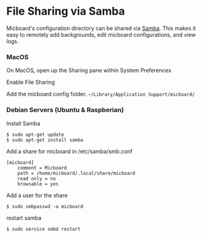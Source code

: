 # File Sharing via Samba
Micboard's configuration directory can be shared via [Samba](https://www.samba.org).  This makes it easy to remotely add backgrounds, edit micboard configurations, and view logs.

### MacOS
On MacOS, open up the Sharing pane within System Preferences

Enable File Sharing

Add the micboard config folder. `~/Library/Application Support/micboard/`

### Debian Servers (Ubuntu & Raspberian)
Install Samba

```
$ sudo apt-get update
$ sudo apt-get install samba
```

Add a share for micboard in /etc/samba/smb.conf

```
[micboard]
    comment = Micboard
    path = /home/micboard/.local/share/micboard
    read only = no
    browsable = yes
```

Add a user for the share
```
$ sudo smbpasswd -a micboard
```

restart samba

```
$ sudo service smbd restart
```
